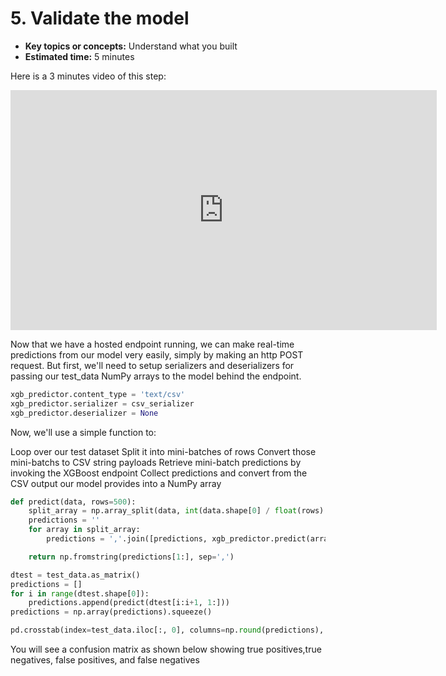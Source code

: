 # 5. Validate the model

* **Key topics or concepts:** Understand what you built
* **Estimated time:** 5 minutes

Here is a 3 minutes video of this step:

<iframe src="https://broadcast.amazon.com/embed/140030" width="682" height="384" style="border:0" allowfullscreen></iframe>

Now that we have a hosted endpoint running, we can make real-time predictions from our model very easily, simply by making an http POST request. But first, we'll need to setup serializers and deserializers for passing our test_data NumPy arrays to the model behind the endpoint.

```python
xgb_predictor.content_type = 'text/csv'
xgb_predictor.serializer = csv_serializer
xgb_predictor.deserializer = None
```
Now, we'll use a simple function to:

Loop over our test dataset
Split it into mini-batches of rows
Convert those mini-batchs to CSV string payloads
Retrieve mini-batch predictions by invoking the XGBoost endpoint
Collect predictions and convert from the CSV output our model provides into a NumPy array

```python
def predict(data, rows=500):
    split_array = np.array_split(data, int(data.shape[0] / float(rows) + 1))
    predictions = ''
    for array in split_array:
        predictions = ','.join([predictions, xgb_predictor.predict(array).decode('utf-8')])

    return np.fromstring(predictions[1:], sep=',')

dtest = test_data.as_matrix()
predictions = []
for i in range(dtest.shape[0]):
    predictions.append(predict(dtest[i:i+1, 1:]))
predictions = np.array(predictions).squeeze()

pd.crosstab(index=test_data.iloc[:, 0], columns=np.round(predictions), rownames=['actual'], colnames=['predictions'])
```

You will see a confusion matrix as shown below showing true positives,true negatives, false positives, and false negatives


